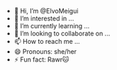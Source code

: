 - 👋 Hi, I’m @ElvoMeigui
- 👀 I’m interested in ...
- 🌱 I’m currently learning ...
- 💞️ I’m looking to collaborate on ...
- 📫 How to reach me ...
- 😄 Pronouns: she/her
- ⚡ Fun fact: Rawr🐱

<!---
ElvoMeigui/ElvoMeigui is a ✨ special ✨ repository because its `README.md` (this file) appears on your GitHub profile.
You can click the Preview link to take a look at your changes.
--->
